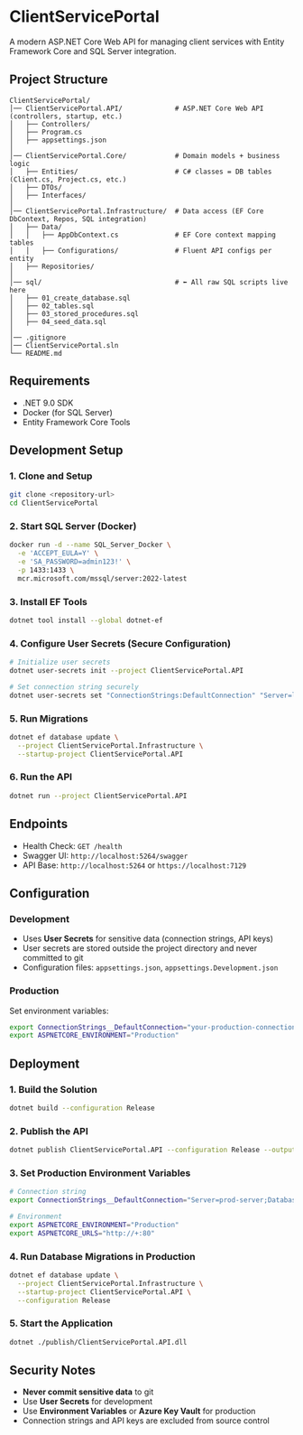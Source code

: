# ClientServicePortal

A modern ASP.NET Core Web API for managing client services with Entity Framework Core and SQL Server integration.

## Project Structure

```
ClientServicePortal/
│── ClientServicePortal.API/             # ASP.NET Core Web API (controllers, startup, etc.)
│   ├── Controllers/
│   ├── Program.cs
│   ├── appsettings.json
│
│── ClientServicePortal.Core/            # Domain models + business logic
│   ├── Entities/                        # C# classes = DB tables (Client.cs, Project.cs, etc.)
│   ├── DTOs/
│   ├── Interfaces/
│
│── ClientServicePortal.Infrastructure/  # Data access (EF Core DbContext, Repos, SQL integration)
│   ├── Data/
│   │   ├── AppDbContext.cs              # EF Core context mapping tables
│   │   ├── Configurations/              # Fluent API configs per entity
│   ├── Repositories/
│
│── sql/                                 # ⬅️ All raw SQL scripts live here
│   ├── 01_create_database.sql
│   ├── 02_tables.sql
│   ├── 03_stored_procedures.sql
│   ├── 04_seed_data.sql
│
│── .gitignore
│── ClientServicePortal.sln
└── README.md
```

## Requirements

- .NET 9.0 SDK
- Docker (for SQL Server)
- Entity Framework Core Tools

## Development Setup

### 1. Clone and Setup
```bash
git clone <repository-url>
cd ClientServicePortal
```

### 2. Start SQL Server (Docker)
```bash
docker run -d --name SQL_Server_Docker \
  -e 'ACCEPT_EULA=Y' \
  -e 'SA_PASSWORD=admin123!' \
  -p 1433:1433 \
  mcr.microsoft.com/mssql/server:2022-latest
```

### 3. Install EF Tools
```bash
dotnet tool install --global dotnet-ef
```

### 4. Configure User Secrets (Secure Configuration)
```bash
# Initialize user secrets
dotnet user-secrets init --project ClientServicePortal.API

# Set connection string securely
dotnet user-secrets set "ConnectionStrings:DefaultConnection" "Server=localhost,1433;Database=ClientServicePortal;User Id=sa;Password=admin123!;TrustServerCertificate=True;" --project ClientServicePortal.API
```

### 5. Run Migrations
```bash
dotnet ef database update \
  --project ClientServicePortal.Infrastructure \
  --startup-project ClientServicePortal.API
```

### 6. Run the API
```bash
dotnet run --project ClientServicePortal.API
```

## Endpoints

- Health Check: `GET /health`
- Swagger UI: `http://localhost:5264/swagger`
- API Base: `http://localhost:5264` or `https://localhost:7129`

## Configuration

### Development
- Uses **User Secrets** for sensitive data (connection strings, API keys)
- User secrets are stored outside the project directory and never committed to git
- Configuration files: `appsettings.json`, `appsettings.Development.json`

### Production
Set environment variables:
```bash
export ConnectionStrings__DefaultConnection="your-production-connection-string"
export ASPNETCORE_ENVIRONMENT="Production"
```

## Deployment

### 1. Build the Solution
```bash
dotnet build --configuration Release
```

### 2. Publish the API
```bash
dotnet publish ClientServicePortal.API --configuration Release --output ./publish
```

### 3. Set Production Environment Variables
```bash
# Connection string
export ConnectionStrings__DefaultConnection="Server=prod-server;Database=ClientServicePortal;User Id=prod-user;Password=secure-password;TrustServerCertificate=True;"

# Environment
export ASPNETCORE_ENVIRONMENT="Production"
export ASPNETCORE_URLS="http://+:80"
```

### 4. Run Database Migrations in Production
```bash
dotnet ef database update \
  --project ClientServicePortal.Infrastructure \
  --startup-project ClientServicePortal.API \
  --configuration Release
```

### 5. Start the Application
```bash
dotnet ./publish/ClientServicePortal.API.dll
```

## Security Notes

- **Never commit sensitive data** to git
- Use **User Secrets** for development
- Use **Environment Variables** or **Azure Key Vault** for production
- Connection strings and API keys are excluded from source control
